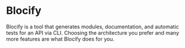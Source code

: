 # Blocify

Blocify is a tool that generates modules, documentation, and automatic tests for an API via CLI. Choosing the architecture you prefer and many more features are what Blocify does for you.
